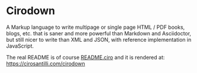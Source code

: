 # Cirodown

A Markup language to write multipage or single page HTML / PDF books, blogs, etc. that is saner and more powerful than Markdown and Asciidoctor, but still nicer to write than XML and JSON, with reference implementation in JavaScript.

The real README is of course [README.ciro](README.ciro) and it is rendered at: <https://cirosantilli.com/cirodown>
